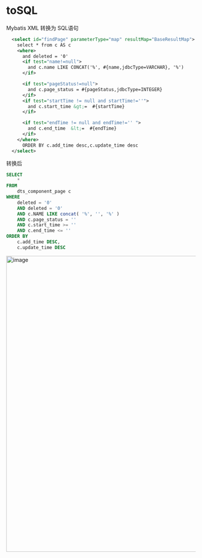 # toSQL
Mybatis XML 转换为 SQL语句

```xml
  <select id="findPage" parameterType="map" resultMap="BaseResultMap">
    select * from c AS c
    <where>
      and deleted = '0'
      <if test="name!=null">
        and c.name LIKE CONCAT('%', #{name,jdbcType=VARCHAR}, '%')
      </if>

      <if test="pageStatus!=null">
        and c.page_status = #{pageStatus,jdbcType=INTEGER}
      </if>
      <if test="startTime != null and startTime!=''">
        and c.start_time &gt;=  #{startTime}
      </if>

      <if test="endTime != null and endTime!='' ">
        and c.end_time  &lt;=  #{endTime}
      </if>
    </where>
      ORDER BY c.add_time desc,c.update_time desc
  </select>
```

转换后

```SQL
SELECT
	* 
FROM
	dts_component_page c 
WHERE
	deleted = '0'
	AND deleted = '0' 
	AND c.NAME LIKE concat( '%', '', '%' ) 
	AND c.page_status = '' 
	AND c.start_time >= '' 
	AND c.end_time <= '' 
ORDER BY
	c.add_time DESC,
	c.update_time DESC
```



<img width="785" alt="image" src="https://github.com/huxuekuo/toSQL/assets/41356055/88b79cdb-76f1-44f2-954e-7b6aaeb97a71">
